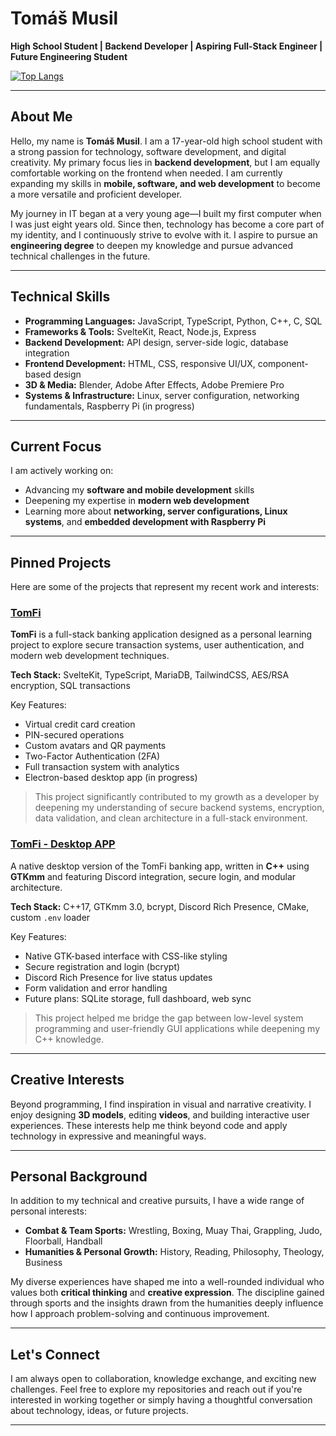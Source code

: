 # Tomáš Musil

**High School Student | Backend Developer | Aspiring Full-Stack Engineer | Future Engineering Student**

[![Top Langs](https://github-readme-stats.vercel.app/api/top-langs/?username=TomasMusi&layout=compact&hide=html&theme=default)](https://github.com/TomasMusi)

---

## About Me

Hello, my name is **Tomáš Musil**. I am a 17-year-old high school student with a strong passion for technology, software development, and digital creativity. My primary focus lies in **backend development**, but I am equally comfortable working on the frontend when needed. I am currently expanding my skills in **mobile, software, and web development** to become a more versatile and proficient developer.

My journey in IT began at a very young age—I built my first computer when I was just eight years old. Since then, technology has become a core part of my identity, and I continuously strive to evolve with it. I aspire to pursue an **engineering degree** to deepen my knowledge and pursue advanced technical challenges in the future.

---

## Technical Skills

- **Programming Languages:** JavaScript, TypeScript, Python, C++, C, SQL
- **Frameworks & Tools:** SvelteKit, React, Node.js, Express
- **Backend Development:** API design, server-side logic, database integration
- **Frontend Development:** HTML, CSS, responsive UI/UX, component-based design
- **3D & Media:** Blender, Adobe After Effects, Adobe Premiere Pro
- **Systems & Infrastructure:** Linux, server configuration, networking fundamentals, Raspberry Pi (in progress)

---

## Current Focus

I am actively working on:

- Advancing my **software and mobile development** skills
- Deepening my expertise in **modern web development**
- Learning more about **networking, server configurations, Linux systems**, and **embedded development with Raspberry Pi**

---

## Pinned Projects

Here are some of the projects that represent my recent work and interests:



### [TomFi](https://github.com/TomasMusi/TomFi)

**TomFi** is a full-stack banking application designed as a personal learning project to explore secure transaction systems, user authentication, and modern web development techniques.

**Tech Stack:** SvelteKit, TypeScript, MariaDB, TailwindCSS, AES/RSA encryption, SQL transactions

Key Features:
- Virtual credit card creation
- PIN-secured operations
- Custom avatars and QR payments
- Two-Factor Authentication (2FA)
- Full transaction system with analytics
- Electron-based desktop app (in progress)

> This project significantly contributed to my growth as a developer by deepening my understanding of secure backend systems, encryption, data validation, and clean architecture in a full-stack environment.

### [TomFi - Desktop APP](https://github.com/TomasMusi/TomFi-DesktopApp)

A native desktop version of the TomFi banking app, written in **C++** using **GTKmm** and featuring Discord integration, secure login, and modular architecture.

**Tech Stack:** C++17, GTKmm 3.0, bcrypt, Discord Rich Presence, CMake, custom `.env` loader

Key Features:
- Native GTK-based interface with CSS-like styling
- Secure registration and login (bcrypt)
- Discord Rich Presence for live status updates
- Form validation and error handling
- Future plans: SQLite storage, full dashboard, web sync

> This project helped me bridge the gap between low-level system programming and user-friendly GUI applications while deepening my C++ knowledge.

---

## Creative Interests

Beyond programming, I find inspiration in visual and narrative creativity. I enjoy designing **3D models**, editing **videos**, and building interactive user experiences. These interests help me think beyond code and apply technology in expressive and meaningful ways.

---

## Personal Background

In addition to my technical and creative pursuits, I have a wide range of personal interests:

- **Combat & Team Sports:** Wrestling, Boxing, Muay Thai, Grappling, Judo, Floorball, Handball  
- **Humanities & Personal Growth:** History, Reading, Philosophy, Theology, Business

My diverse experiences have shaped me into a well-rounded individual who values both **critical thinking** and **creative expression**. The discipline gained through sports and the insights drawn from the humanities deeply influence how I approach problem-solving and continuous improvement.

---

## Let's Connect

I am always open to collaboration, knowledge exchange, and exciting new challenges. Feel free to explore my repositories and reach out if you're interested in working together or simply having a thoughtful conversation about technology, ideas, or future projects.

---
